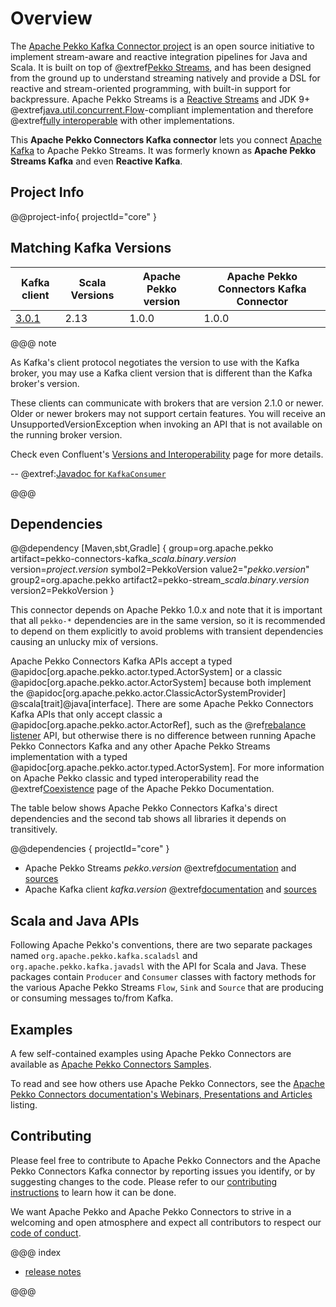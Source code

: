 # Overview

The [Apache Pekko Kafka Connector project](https://pekko.apache.org/docs/pekko-connectors-kafka/current/) is an open source initiative to implement stream-aware and reactive integration pipelines for Java and Scala. It is built on top of @extref[Pekko Streams](pekko:stream/index.html), and has been designed from the ground up to understand streaming natively and provide a DSL for reactive and stream-oriented programming, with built-in support for backpressure. Apache Pekko Streams is a [Reactive Streams](https://www.reactive-streams.org/) and JDK 9+ @extref[java.util.concurrent.Flow](java-docs:docs/api/java.base/java/util/concurrent/Flow.html)-compliant implementation and therefore @extref[fully interoperable](pekko:general/stream/stream-design.html#interoperation-with-other-reactive-streams-implementations) with other implementations.

This **Apache Pekko Connectors Kafka connector** lets you connect [Apache Kafka](https://kafka.apache.org/) to Apache Pekko Streams. It was formerly known as **Apache Pekko Streams Kafka** and even **Reactive Kafka**.

## Project Info

@@project-info{ projectId="core" }

## Matching Kafka Versions

| Kafka client                                                                       | Scala Versions | Apache Pekko version | Apache Pekko Connectors Kafka Connector
|------------------------------------------------------------------------------------|----------------|----------------------|-------------------------
| [3.0.1](https://dist.apache.org/repos/dist/release/kafka/3.0.1/RELEASE_NOTES.html) | 2.13             | 1.0.0                | 1.0.0

@@@ note

As Kafka's client protocol negotiates the version to use with the Kafka broker, you may use a Kafka client version that is different than the Kafka broker's version.

These clients can communicate with brokers that are version 2.1.0 or newer. Older or newer brokers may not support certain features. You will receive an UnsupportedVersionException when invoking an API that is not available on the running broker version.

Check even Confluent's [Versions and Interoperability](https://docs.confluent.io/platform/current/installation/versions-interoperability.html) page for more details. 

-- @extref:[Javadoc for `KafkaConsumer`](kafka:/javadoc/index.html?org/apache/kafka/clients/consumer/KafkaConsumer.html)

@@@

## Dependencies

@@dependency [Maven,sbt,Gradle] {
  group=org.apache.pekko
  artifact=pekko-connectors-kafka_$scala.binary.version$
  version=$project.version$
  symbol2=PekkoVersion
  value2="$pekko.version$"
  group2=org.apache.pekko
  artifact2=pekko-stream_$scala.binary.version$
  version2=PekkoVersion
}

This connector depends on Apache Pekko 1.0.x and note that it is important that all `pekko-*` dependencies are in the same version, so it is recommended to depend on them explicitly to avoid problems with transient dependencies causing an unlucky mix of versions.

Apache Pekko Connectors Kafka APIs accept a typed @apidoc[org.apache.pekko.actor.typed.ActorSystem] or a classic @apidoc[org.apache.pekko.actor.ActorSystem] because both implement the @apidoc[org.apache.pekko.actor.ClassicActorSystemProvider] @scala[trait]@java[interface].
There are some Apache Pekko Connectors Kafka APIs that only accept classic a @apidoc[org.apache.pekko.actor.ActorRef], such as the @ref[rebalance listener](./consumer-rebalance.md) API, but otherwise there is no difference between running Apache Pekko Connectors Kafka and any other Apache Pekko Streams implementation with a typed @apidoc[org.apache.pekko.actor.typed.ActorSystem]. 
For more information on Apache Pekko classic and typed interoperability read the @extref[Coexistence](pekko:/typed/coexisting.html) page of the Apache Pekko Documentation.

The table below shows Apache Pekko Connectors Kafka's direct dependencies and the second tab shows all libraries it depends on transitively.

@@dependencies { projectId="core" }

* Apache Pekko Streams $pekko.version$ @extref[documentation](pekko:stream/index.html) and [sources](https://github.com/apache/incubator-pekko)
* Apache Kafka client $kafka.version$ @extref[documentation](kafka:/documentation#index) and [sources](https://github.com/apache/kafka)


## Scala and Java APIs

Following Apache Pekko's conventions, there are two separate packages named `org.apache.pekko.kafka.scaladsl` and `org.apache.pekko.kafka.javadsl`
with the API for Scala and Java. These packages contain `Producer` and `Consumer`
classes with factory methods for the various Apache Pekko Streams `Flow`, `Sink` and `Source`
that are producing or consuming messages to/from Kafka.


## Examples

A few self-contained examples using Apache Pekko Connectors are available as [Apache Pekko Connectors Samples](https://github.com/apache/incubator-pekko-connectors-samples/).

To read and see how others use Apache Pekko Connectors, see the [Apache Pekko Connectors documentation's Webinars, Presentations and Articles](https://pekko.apache.org/docs/pekko-connectors-kafka/current/other-docs/webinars-presentations-articles.html) listing.


## Contributing

Please feel free to contribute to Apache Pekko Connectors and the Apache Pekko Connectors Kafka connector by reporting issues you identify, or by suggesting changes to the code. Please refer to our [contributing instructions](https://github.com/apache/incubator-pekko-connectors-kafka/blob/main/CONTRIBUTING.md) to learn how it can be done.

We want Apache Pekko and Apache Pekko Connectors to strive in a welcoming and open atmosphere and expect all contributors to respect our [code of conduct](https://www.apache.org/foundation/policies/conduct.html).


@@@ index

* [release notes](release-notes/index.md)

@@@
